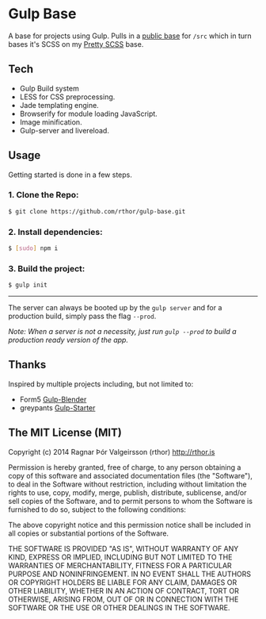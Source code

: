 # Gulp Base

A base for projects using Gulp. Pulls in a [public base](https://github.com/rthor/public-base) for `/src` which in turn bases it's SCSS on my [Pretty SCSS](https://github.com/rthor/pretty-scss) base. 

## Tech

- Gulp Build system
- LESS for CSS preprocessing.
- Jade templating engine. 
- Browserify for module loading JavaScript.
- Image minification.
- Gulp-server and livereload.

## Usage

Getting started is done in a few steps.

### 1. Clone the Repo:

```sh
$ git clone https://github.com/rthor/gulp-base.git
```

### 2. Install dependencies:

```sh
$ [sudo] npm i
```

### 3. Build the project:

```sh
$ gulp init
```

---

The server can always be booted up by the `gulp server` and for a production build, simply pass the flag `--prod`.

*Note: When a server is not a necessity, just run `gulp --prod` to build a production ready version of the app.*

## Thanks

Inspired by multiple projects including, but not limited to:  

- Form5 [Gulp-Blender](https://github.com/Form5/gulp-blender) 
- greypants [Gulp-Starter](https://github.com/greypants/gulp-starter) 

## The MIT License (MIT)

Copyright (c) 2014 Ragnar Þór Valgeirsson (rthor) http://rthor.is

Permission is hereby granted, free of charge, to any person obtaining a copy of this software and associated documentation files (the "Software"), to deal in the Software without restriction, including without limitation the rights to use, copy, modify, merge, publish, distribute, sublicense, and/or sell copies of the Software, and to permit persons to whom the Software is furnished to do so, subject to the following conditions:

The above copyright notice and this permission notice shall be included in all copies or substantial portions of the Software.

THE SOFTWARE IS PROVIDED "AS IS", WITHOUT WARRANTY OF ANY KIND, EXPRESS OR IMPLIED, INCLUDING BUT NOT LIMITED TO THE WARRANTIES OF MERCHANTABILITY, FITNESS FOR A PARTICULAR PURPOSE AND NONINFRINGEMENT. IN NO EVENT SHALL THE AUTHORS OR COPYRIGHT HOLDERS BE LIABLE FOR ANY CLAIM, DAMAGES OR OTHER LIABILITY, WHETHER IN AN ACTION OF CONTRACT, TORT OR OTHERWISE, ARISING FROM, OUT OF OR IN CONNECTION WITH THE SOFTWARE OR THE USE OR OTHER DEALINGS IN THE SOFTWARE.
